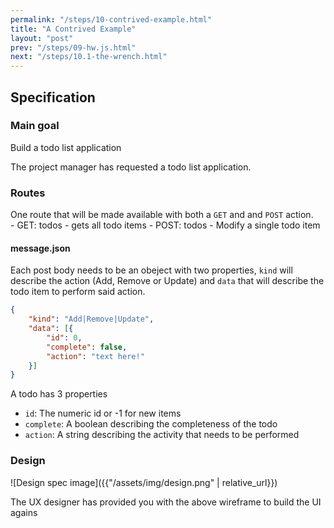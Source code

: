 ```yaml
---
permalink: "/steps/10-contrived-example.html"
title: "A Contrived Example"
layout: "post"
prev: "/steps/09-hw.js.html"
next: "/steps/10.1-the-wrench.html"
---
```

## Specification
### Main goal
Build a todo list application

<div class="explain">
The project manager has requested a todo list application.
</div>

### Routes
<div class="explain">
One route that will be made available with both a <code>GET</code> and and <code>POST</code> action.
</div>
- GET: todos
    - gets all todo items
- POST: todos
    - Modify a single todo item

#### message.json
<div class="explain">
<p>Each post body needs to be an obeject with two properties, <code>kind</code> will describe the action (Add, Remove or Update) and <code>data</code> that will describe the todo item to perform said action.</p>
</div>

```json
{
    "kind": "Add|Remove|Update",
    "data": [{
        "id": 0,
        "complete": false,
        "action": "text here!"
    }]
}
```
<div class="explain">
<p>A todo has 3 properties</p>
<ul>
<li><code>id</code>: The numeric id or -1 for new items</li>
<li><code>complete</code>: A boolean describing the completeness of the todo</li>
<li><code>action</code>: A string describing the activity that needs to be performed</li>
</ul>
</div>

### Design

![Design spec image]({{"/assets/img/design.png" | relative_url}})

<div class="explain">
The UX designer has provided you with the above wireframe to build the UI agains
</div>